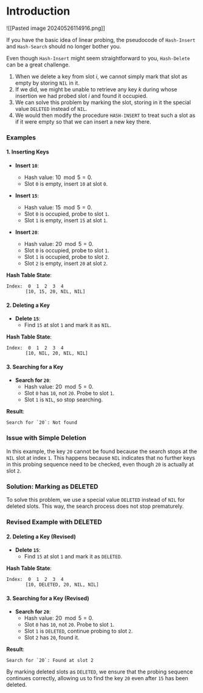 
# Introduction
![[Pasted image 20240526114916.png]]

If you have the basic idea of linear probing, the pseudocode of `Hash-Insert` and `Hash-Search` should no longer bother you.

Even though `Hash-Insert` might seem straightforward to you, `Hash-Delete` can be a great challenge. 
1. When we delete a key from slot $i$, we cannot simply mark that slot as empty by storing `NIL` in it. 
2. If we did, we might be unable to retrieve any key $k$ during whose insertion we had probed slot $i$ and found it occupied. 
3. We can solve this problem by marking the slot, storing in it the special value `DELETED` instead of `NIL`.
4. We would then modify the procedure `HASH-INSERT` to treat such a slot as if it were empty so that we can insert a new key there.

### Examples
#### 1. Inserting Keys

- **Insert `10`**:
  - Hash value: $10 \mod 5 = 0$.
  - Slot `0` is empty, insert `10` at slot `0`.

- **Insert `15`**:
  - Hash value: $15 \mod 5 = 0$.
  - Slot `0` is occupied, probe to slot `1`.
  - Slot `1` is empty, insert `15` at slot `1`.

- **Insert `20`**:
  - Hash value: $20 \mod 5 = 0$.
  - Slot `0` is occupied, probe to slot `1`.
  - Slot `1` is occupied, probe to slot `2`.
  - Slot `2` is empty, insert `20` at slot `2`.

**Hash Table State**:
```
Index:  0  1  2  3  4
       [10, 15, 20, NIL, NIL]
```

#### 2. Deleting a Key

- **Delete `15`**:
  - Find `15` at slot `1` and mark it as `NIL`.

**Hash Table State**:
```
Index:  0  1  2  3  4
       [10, NIL, 20, NIL, NIL]
```

#### 3. Searching for a Key

- **Search for `20`**:
  - Hash value: $20 \mod 5 = 0$.
  - Slot `0` has `10`, not `20`. Probe to slot `1`.
  - Slot `1` is `NIL`, so stop searching.

**Result**:
```
Search for `20`: Not found
```

### Issue with Simple Deletion

In this example, the key `20` cannot be found because the search stops at the `NIL` slot at index `1`. This happens because `NIL` indicates that no further keys in this probing sequence need to be checked, even though `20` is actually at slot `2`.

### Solution: Marking as DELETED

To solve this problem, we use a special value `DELETED` instead of `NIL` for deleted slots. This way, the search process does not stop prematurely.

### Revised Example with DELETED

#### 2. Deleting a Key (Revised)

- **Delete `15`**:
  - Find `15` at slot `1` and mark it as `DELETED`.

**Hash Table State**:
```
Index:  0  1  2  3  4
       [10, DELETED, 20, NIL, NIL]
```

#### 3. Searching for a Key (Revised)

- **Search for `20`**:
  - Hash value: $20 \mod 5 = 0$.
  - Slot `0` has `10`, not `20`. Probe to slot `1`.
  - Slot `1` is `DELETED`, continue probing to slot `2`.
  - Slot `2` has `20`, found it.

**Result**:
```
Search for `20`: Found at slot 2
```

By marking deleted slots as `DELETED`, we ensure that the probing sequence continues correctly, allowing us to find the key `20` even after `15` has been deleted.

